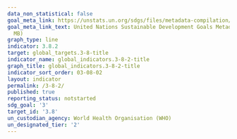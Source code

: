 ```yaml
---
data_non_statistical: false
goal_meta_link: https://unstats.un.org/sdgs/files/metadata-compilation/Metadata-Goal-3.pdf
goal_meta_link_text: United Nations Sustainable Development Goals Metadata (PDF 4.0
  MB)
graph_type: line
indicator: 3.8.2
target: global_targets.3-8-title
indicator_name: global_indicators.3-8-2-title
graph_title: global_indicators.3-8-2-title
indicator_sort_order: 03-08-02
layout: indicator
permalink: /3-8-2/
published: true
reporting_status: notstarted
sdg_goal: '3'
target_id: '3.8'
un_custodian_agency: World Health Organisation (WHO)
un_designated_tier: '2'
---
```

